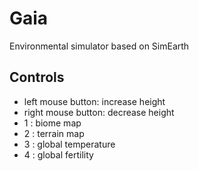 # Gaia
Environmental simulator based on SimEarth

## Controls
- left mouse button: increase height
- right mouse button: decrease height
- 1 : biome map
- 2 : terrain map
- 3 : global temperature
- 4 : global fertility
